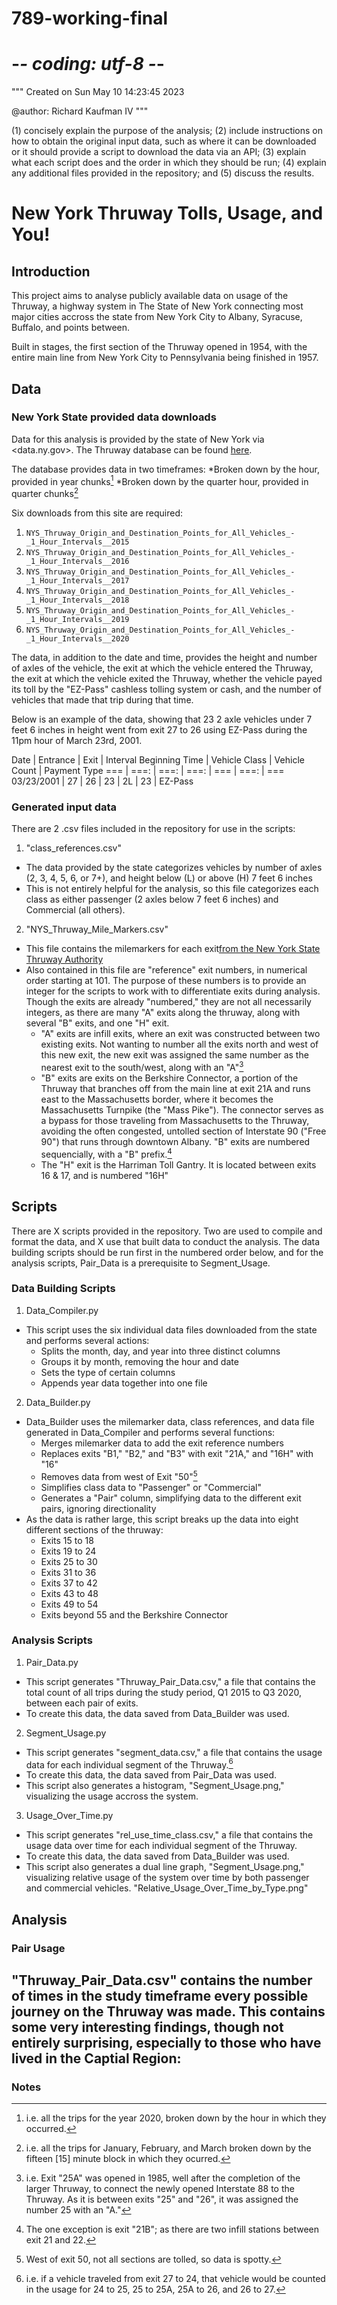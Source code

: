 # 789-working-final# -*- coding: utf-8 -*-"""Created on Sun May  10 14:23:45 2023@author: Richard Kaufman IV"""   (1)  concisely explain the purpose of the analysis;   (2) include instructions on how to obtain the original input data, such as where it can be downloaded or it should provide a script to download the data via an API;   (3) explain what each script does and the order in which they should be run;   (4) explain any additional files provided in the repository; and   (5) discuss the results. # New York Thruway Tolls, Usage, and You!## IntroductionThis project aims to analyse publicly available data on usage of the Thruway, a highway system in The State of New York connecting most major cities accross the state from New York City to Albany, Syracuse, Buffalo, and points between.Built in stages, the first section of the Thruway opened in 1954, with the entire main line from New York City to Pennsylvania being finished in 1957. ## Data### New York State provided data downloadsData for this analysis is provided by the state of New York via <data.ny.gov>. The Thruway database can be found [here](https://data.ny.gov/browse/select_dataset?Dataset-Information_Agency=Thruway+Authority "NYS Thruway Data").The database provides data in two timeframes:     *Broken down by the hour, provided in year chunks[^1]    *Broken down by the quarter hour, provided in quarter chunks[^2]    Six downloads from this site are required:1. `NYS_Thruway_Origin_and_Destination_Points_for_All_Vehicles_-_1_Hour_Intervals__2015`2. `NYS_Thruway_Origin_and_Destination_Points_for_All_Vehicles_-_1_Hour_Intervals__2016`3. `NYS_Thruway_Origin_and_Destination_Points_for_All_Vehicles_-_1_Hour_Intervals__2017`4. `NYS_Thruway_Origin_and_Destination_Points_for_All_Vehicles_-_1_Hour_Intervals__2018`5. `NYS_Thruway_Origin_and_Destination_Points_for_All_Vehicles_-_1_Hour_Intervals__2019`6. `NYS_Thruway_Origin_and_Destination_Points_for_All_Vehicles_-_1_Hour_Intervals__2020`The data, in addition to the date and time, provides the height and number of axles of the vehicle, the exit at which the vehicle entered the Thruway, the exit at which the vehicle exited the Thruway, whether the vehicle payed its toll by the "EZ-Pass" cashless tolling system or cash, and the number of vehicles that made that trip during that time.Below is an example of the data, showing that 23 2 axle vehicles under 7 feet 6 inches in height went from exit 27 to 26 using EZ-Pass during the 11pm hour of March 23rd, 2001.Date | Entrance | Exit | Interval Beginning Time | Vehicle Class | Vehicle Count | Payment Type=== | ===: | ===: | ===: | === | ===: | === 03/23/2001 | 27 | 26 | 23 | 2L | 23 | EZ-Pass### Generated input dataThere are 2 .csv files included in the repository for use in the scripts:1. "class_references.csv"  - The data provided by the state categorizes vehicles by number of axles (2, 3, 4, 5, 6, or 7+), and height below (L) or above (H) 7 feet 6 inches  - This is not entirely helpful for the analysis, so this file categorizes each class as either passenger (2 axles below 7 feet 6 inches) and Commercial (all others).2. "NYS_Thruway_Mile_Markers.csv"  - This file contains the milemarkers for each exit[from the New York State Thruway Authority](https://www.thruway.ny.gov/travelers/interchanges/index.html "Thruway Milemarkers")  - Also contained in this file are "reference" exit numbers, in numerical order starting at 101. The purpose of these numbers is to provide an integer for the scripts to work with to differentiate exits during analysis. Though the exits are already "numbered," they are not all necessarily integers, as there are many "A" exits along the thruway, along with several "B" exits, and one "H" exit.    - "A" exits are infill exits, where an exit was constructed between two existing exits. Not wanting to number all the exits north and west of this new exit, the new exit was assigned the same number as the nearest exit to the south/west, along with an "A"[^4]    - "B" exits are exits on the Berkshire Connector, a portion of the Thruway that branches off from the main line at exit 21A and runs east to the Massachusetts border, where it becomes the Massachusetts Turnpike (the "Mass Pike"). The connector serves as a bypass for those traveling from Massachusetts to the Thruway, avoiding the often congested, untolled section of Interstate 90 ("Free 90") that runs through downtown Albany. "B" exits are numbered sequencially, with a "B" prefix.[^5]    - The "H" exit is the Harriman Toll Gantry. It is located between exits 16 & 17, and is numbered "16H"    ## ScriptsThere are X scripts provided in the repository. Two are used to compile and format the data, and X use that built data to conduct the analysis. The data building scripts should be run first in the numbered order below, and for the analysis scripts, Pair_Data is a prerequisite to Segment_Usage.### Data Building Scripts1. Data_Compiler.py  - This script uses the six individual data files downloaded from the state and performs several actions:    - Splits the month, day, and year into three distinct columns    - Groups it by month, removing the hour and date    - Sets the type of certain columns    - Appends year data together into one file2. Data_Builder.py  - Data_Builder uses the milemarker data, class references, and data file generated in Data_Compiler and performs several functions:    - Merges milemarker data to add the exit reference numbers    - Replaces exits "B1," "B2," and "B3" with exit "21A," and "16H" with "16"    - Removes data from west of Exit "50"[^6]    - Simplifies class data to "Passenger" or "Commercial"    - Generates a "Pair" column, simplifying data to the different exit pairs, ignoring directionality  - As the data is rather large, this script breaks up the data into eight different sections of the thruway:    - Exits 15 to 18    - Exits 19 to 24    - Exits 25 to 30    - Exits 31 to 36    - Exits 37 to 42    - Exits 43 to 48    - Exits 49 to 54    - Exits beyond 55 and the Berkshire Connector    ### Analysis Scripts1. Pair_Data.py  - This script generates "Thruway_Pair_Data.csv," a file that contains the total count of all trips during the study period, Q1 2015 to Q3 2020, between each pair of exits.  - To create this data, the data saved from Data_Builder was used.2. Segment_Usage.py  - This script generates "segment_data.csv," a file that contains the usage data for each individual segment of the Thruway.[^7]  - To create this data, the data saved from Pair_Data was used.  - This script also generates a histogram, "Segment_Usage.png," visualizing the usage accross the system.3. Usage_Over_Time.py  - This script generates "rel_use_time_class.csv," a file that contains the usage data over time for each individual segment of the Thruway.  - To create this data, the data saved from Data_Builder was used.  - This script also generates a dual line graph, "Segment_Usage.png," visualizing relative usage of the system over time by both passenger and commercial vehicles."Relative_Usage_Over_Time_by_Type.png"## Analysis### Pair Usage"Thruway_Pair_Data.csv" contains the number of times in the study timeframe every possible journey on the Thruway was made. This contains some very interesting findings, though not entirely surprising, especially to those who have lived in the Captial Region:- ### Notes[^1]: i.e. all the trips for the year 2020, broken down by the hour in which they occurred.[^2]: i.e. all the trips for January, February, and March broken down by the fifteen [15] minute block in which they ocurred.[^3]: These milemarkers are relative to where numbering begins, at the northern terminus of the Major Deegan Expressway in the Bronx, not where tolling begins near Exit 15 at the end of its concurrence with Interstate 287 and begining of concurrence with New York State Rt. 17.[^4]: i.e. Exit "25A" was opened in 1985, well after the completion of the larger Thruway, to connect the newly opened Interstate 88 to the Thruway. As it is between exits "25" and "26", it was assigned the number 25 with an "A."[^5]: The one exception is exit "21B"; as there are two infill stations between exit 21 and 22.[^6]: West of exit 50, not all sections are tolled, so data is spotty.[^7]: i.e. if a vehicle traveled from exit 27 to 24, that vehicle would be counted in the usage for 24 to 25, 25 to 25A, 25A to 26, and 26 to 27.